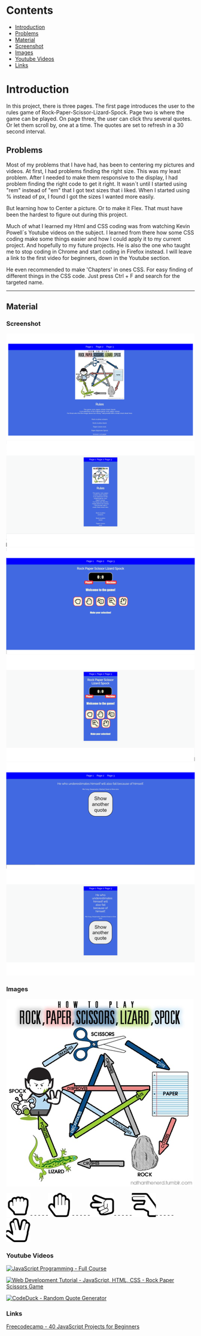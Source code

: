  # Contents 
 
 - [Introduction](#Introduction)
 - [Problems](#Problems)
 - [Material](#Material)
 - [Screenshot](#Screenshot)
 - [Images](#Images)
 - [Youtube Videos](#Youtube-Videos)
 - [Links](#Links)

# Introduction

In this project, there is three pages.
The first page introduces the user to the rules game of Rock-Paper-Scissor-Lizard-Spock. 
Page two is where the game can be played.
On page three, the user can click thru several quotes. Or let them scroll by, one at a time. 
The quotes are set to refresh in a 30 second interval.


## Problems 

Most of my problems that I have had, has been to centering my pictures and videos.
At first, I had problems finding the right size. This was my least problem.
After I needed to make them responsive to the display, I had problem finding the right code to get it right.
It wasn´t until I started using "rem" instead of "em" that I got text sizes that i liked.
When I started using % instead of px, I found I got the sizes I wanted more easily.

But learning how to Center a picture. Or to make it Flex. That must have been the hardest to figure out during this project.

Much of what I learned my Html and CSS coding was from watching Kevin Powell´s Youtube videos on the subject.
I learned from there how some CSS coding make some things easier and how I could apply it to my current project.
And hopefully to my future projects.
He is also the one who taught me to stop coding in Chrome and start coding in Firefox instead.
I will leave a link to the first video for beginners, down in the Youtube section.

He even recommended to make 'Chapters' in ones CSS. For easy finding of different things in the CSS code.
Just press Ctrl + F and search for the targeted name.


***


## Material

### Screenshot

<img src="assets/screenshots/page 1 - computer screen.png"> 

<img src="assets/screenshots/page 1 - mobile screen.png"> 

<img src="assets/screenshots/page 2 - computer screen.png"> 

<img src="assets/screenshots/page 2 - mobile screen.png"> 

<img src="assets/screenshots/page 3 - computer screen.png"> 

<img src="assets/screenshots/page 3 - mobile screen.png"> 


### Images

<img src="assets/images/RPSLS.jpg"> 

<img src="assets/images/rock.png">- - - - -<img src="assets/images/paper.png">- - - - -<img src="assets/images/scissor.png">- - - - -<img src="assets/images/lizard.png">- - - - -<img src="assets/images/spock.png">


### Youtube Videos

[![JavaScript Programming - Full Course](http://img.youtube.com/vi/jS4aFq5-91M/0.jpg)](http://www.youtube.com/watch?v=jS4aFq5-91M)

[![Web Development Tutorial - JavaScript, HTML, CSS - Rock Paper Scissors Game](http://img.youtube.com/vi/jaVNP3nIAv0/0.jpg)](http://www.youtube.com/watch?v=jaVNP3nIAv0)

[![CodeDuck - Random Quote Generator](http://img.youtube.com/vi/NmstSmMykqc/0.jpg)](http://www.youtube.com/watch?v=NmstSmMykqc)


### Links

[Freecodecamp - 40 JavaScript Projects for Beginners](https://www.freecodecamp.org/news/javascript-projects-for-beginners/#how-to-create-a-color-flipper)
